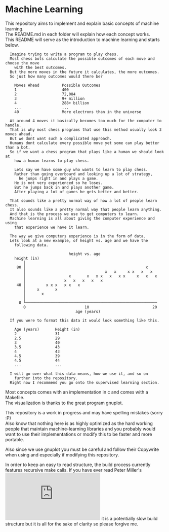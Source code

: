 # Machine Learning

This repository aims to implement and explain basic concepts of machine learning.  
The README.md in each folder will explain how each concept works.  
This README will serve as the introduction to machine learning and starts below.

      Imagine trying to write a program to play chess.
      Most chess bots calculate the possible outcomes of each move and choose the move
        with the best outcomes.
      But the more moves in the future it calculates, the more outcomes.
      So just how many outcomes would there be?
      
        Moves Ahead          Possible Outcomes        
        1                    400
        2                    72,084
        3                    9+ million
        4                    288+ billion
        ...                  ...
        40                   More electrons than in the universe
      
      At around 4 moves it basically becomes too much for the computer to handle.
      That is why most chess programs that use this method usually look 3 moves ahead.
      But we dont want such a complicated approach.
      Humans dont calculate every possible move yet some can play better than a bot.
      So if we want a chess program that plays like a human we should look at
        how a human learns to play chess.
      
        Lets say we have some guy who wants to learn to play chess.
        Rather than going overboard and looking up a lot of strategy,
          he jumps right in and plays a game.
        He is not very experienced so he loses.
        But he jumps back in and plays another game.
        After playing a lot of games he gets better and better.
      
      That sounds like a pretty normal way of how a lot of people learn chess.
      It also sounds like a pretty normal way that people learn anything.
      And that is the process we use to get computers to learn.
      Machine learning is all about giving the computer experience and using
        that experience we have it learn.

      The way we give computers experience is in the form of data.
      Lets look at a new example, of height vs. age and we have the
        following data.
      
                                height vs. age
        height (in)
            │
         80 │                                                     x
            │                                   x   x     x x   x   x
            │                   x       x   x x   x   x x     x   x   x
            │                 x   x   x   x   x
         40 │         x x x   x x   x
            │     x       x
            │       x
            │
          0 └──────────────────────────────────────────────────────────
            0                          10                            20
                                   age (years)
      
      If you were to format this data it would look something like this.
      
        Age (years)       Height (in)
        2                 31
        2.5               29
        3                 40
        3.5               43
        4                 43
        4.5               39
        4.5               44
        ...               ...
      
      I will go over what this data means, how we use it, and so on
        further into the repository.
      Right now I recommend you go onto the supervised learning section.
      

Most concepts comes with an implementation in c and comes with a Makefile.  
The visualization is thanks to the great program gnuplot.  

This repository is a work in progress and may have spelling mistakes (sorry :P)  
Also know that nothing here is as highly optimized as the hard working people
  that maintain machine-learning libraries and you probably would want to use
  their implementations or modify this to be faster and more portable.

Also since we use gnuplot you must be careful and follow their Copywrite when using and
especially if modifying this repository.

In order to keep an easy to read structure, the build process currently features recursive make calls. If you have ever read Peter Miller's ![paper](http://aegis.sourceforge.net/auug97.pdf) it is a potentially slow build structure but it is all for the sake of clarity so please forgive me.
